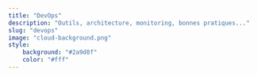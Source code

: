 ```yaml
---
title: "DevOps"
description: "Outils, architecture, monitoring, bonnes pratiques..."
slug: "devops"
image: "cloud-background.png"
style:
    background: "#2a9d8f"
    color: "#fff"
---
```

